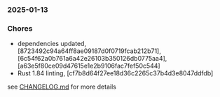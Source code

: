 ### 2025-01-13

### Chores
+ dependencies updated, [8723492c94a64ff8ae09187d0f0719fcab212b71], [6c54f62a0b761a6a42e26103b350126db0775aa4], [a63e5f80ce09d47615e1e2b9106fac7fef50c544]
+ Rust 1.84 linting, [cf7b8d64f27ee18d36c2265c37b4d3e8047ddfdb]

see <a href='https://github.com/mrjackwills/mealpedant_api/blob/main/CHANGELOG.md'>CHANGELOG.md</a> for more details
